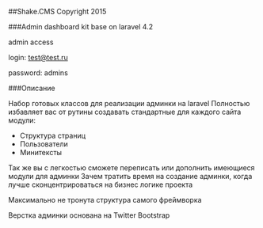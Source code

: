 ##Shake.CMS Copyright 2015

###Admin dashboard kit base on laravel 4.2

admin access

login: test@test.ru

password: admins 

###Описание

Набор готовых классов для реализации админки на laravel
Полностью избавляет вас от рутины создавать стандартные для каждого сайта модули:
* Структура страниц
* Пользователи
* Минитексты

Так же вы с легкостью сможете переписать или дополнить имеющиеся модули для админки
Зачем тратить время на создание админки, когда лучше сконцентрироваться на бизнес логике проекта

Максимально не тронута структура самого фреймворка

Верстка админки основана на Twitter Bootstrap